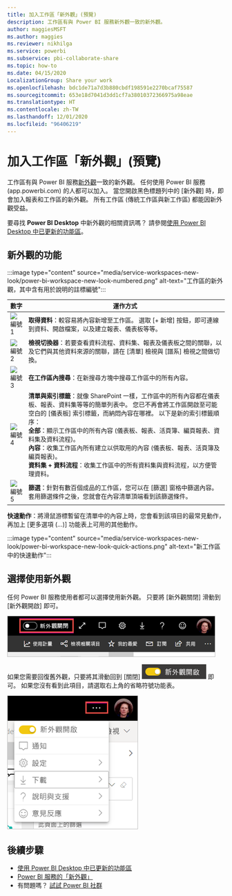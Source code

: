 ```yaml
---
title: 加入工作區「新外觀」(預覽)
description: 工作區有與 Power BI 服務新外觀一致的新外觀。
author: maggiesMSFT
ms.author: maggies
ms.reviewer: nikhilga
ms.service: powerbi
ms.subservice: pbi-collaborate-share
ms.topic: how-to
ms.date: 04/15/2020
LocalizationGroup: Share your work
ms.openlocfilehash: bdc1de71a7d3b880cbdf198591e2270bcaf75587
ms.sourcegitcommit: 653e18d7041d3dd1cf7a38010372366975a98eae
ms.translationtype: HT
ms.contentlocale: zh-TW
ms.lasthandoff: 12/01/2020
ms.locfileid: "96406219"
---
```

# <a name="opt-in-to-the-workspace-new-look-preview"></a>加入工作區「新外觀」(預覽)

工作區有與 Power BI 服務[新外觀](../consumer/service-new-look.md)一致的新外觀。 任何使用 Power BI 服務 (app.powerbi.com) 的人都可以加入。 當您開啟黑色標題列中的 [新外觀]  時，即會加入報表和工作區的新外觀。 所有工作區 (傳統工作區與新工作區) 都能因新外觀受益。

要尋找 **Power BI Desktop** 中新外觀的相關資訊嗎？ 請參閱[使用 Power BI Desktop 中已更新的功能區](../create-reports/desktop-ribbon.md)。

## <a name="features-of-the-new-look"></a>新外觀的功能

:::image type="content" source="media/service-workspaces-new-look/power-bi-workspace-new-look-numbered.png" alt-text="工作區的新外觀，其中含有用於說明的註標編號":::

|數字  |運作方式 |
|---------|---------|
|  ![編號 1](media/service-workspaces-new-look/circle-one.png)  | **取得資料**：較容易將內容新增至工作區。 選取 [+ 新增]  按鈕，即可連線到資料、開啟檔案，以及建立報表、儀表板等等。  |
| ![編號 2](media/service-workspaces-new-look/circle-two.png)  | **檢視切換器**：若要查看資料流程、資料集、報表及儀表板之間的關聯，以及它們與其他資料來源的關聯，請在 [清單]  檢視與 [譜系]  檢視之間做切換。 |
| ![編號 3](media/service-workspaces-new-look/circle-three.png) | **在工作區內搜尋**：在新搜尋方塊中搜尋工作區中的所有內容。  |
| ![編號 4](media/service-workspaces-new-look/circle-four.png)  | **清單與索引標籤**：就像 SharePoint 一樣，工作區中的所有內容都在儀表板、報表、資料集等等的簡單列表中。 您已不再會將工作區開啟至可能空白的 [儀表板]  索引標籤，而納悶內容在哪裡。 以下是新的索引標籤順序： <br>**全部**：顯示工作區中的所有內容 (儀表板、報表、活頁簿、編頁報表、資料集及資料流程)。 <br>**內容**：收集工作區內所有建立以供取用的內容 (儀表板、報表、活頁簿及編頁報表)。 <br>**資料集 + 資料流程**：收集工作區中的所有資料集與資料流程，以方便管理資料。 |
| ![編號 5](media/service-workspaces-new-look/circle-five.png) | **篩選**：針對有數百個成品的工作區，您可以在 [篩選] 窗格中篩選內容。 套用篩選條件之後，您就會在內容清單頂端看到該篩選條件。 |

**快速動作**：將滑鼠游標暫留在清單中的內容上時，您會看到該項目的最常見動作，再加上 [更多選項 (...)]  功能表上可用的其他動作。

:::image type="content" source="media/service-workspaces-new-look/power-bi-workspace-new-look-quick-actions.png" alt-text="新工作區中的快速動作":::

## <a name="opt-in-to-the-new-look"></a>選擇使用新外觀

任何 Power BI 服務使用者都可以選擇使用新外觀。 只要將 [新外觀關閉]  滑動到 [新外觀開啟]  即可。

![選擇使用新外觀](media/service-workspaces-new-look/power-bi-new-look-off.png)

如果您需要回復舊外觀，只要將其滑動回到 [關閉]  ![新外觀開啟](media/service-workspaces-new-look/power-bi-new-look-toggle-on.png) 即可。 如果您沒有看到此項目，請選取右上角的省略符號功能表。

![退出新外觀](media/service-workspaces-new-look/power-bi-new-look-on.png)

## <a name="next-steps"></a>後續步驟

- [使用 Power BI Desktop 中已更新的功能區](../create-reports/desktop-ribbon.md)
- [Power BI 服務的「新外觀」](../consumer/service-new-look.md)
- 有問題嗎？ [試試 Power BI 社群](https://community.powerbi.com/)
